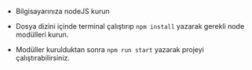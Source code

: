 - Bilgisayarınıza nodeJS kurun

- Dosya dizini içinde terminal çalıştırıp `npm install` yazarak gerekli node modülleri kurun.

- Modüller kurulduktan sonra `npm run start` yazarak projeyi çalıştırabilirsiniz.
